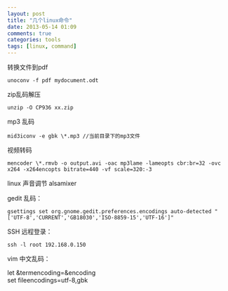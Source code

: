 ```yaml
---
layout: post
title: "几个linux命令"
date: 2013-05-14 01:09
comments: true
categories: tools
tags: [linux, command]
---
```


转换文件到pdf 

	unoconv -f pdf mydocument.odt

zip乱码解压 

	unzip -O CP936 xx.zip

mp3 乱码 

	mid3iconv -e gbk \*.mp3 //当前目录下的mp3文件

视频转码 

	mencoder \*.rmvb -o output.avi -oac mp3lame -lameopts cbr:br=32 -ovc x264 -x264encopts bitrate=440 -vf scale=320:-3

linux 声音调节  alsamixer

gedit 乱码：

    gsettings set org.gnome.gedit.preferences.encodings auto-detected "['UTF-8','CURRENT','GB18030','ISO-8859-15','UTF-16']"

SSH 远程登录：

	ssh -l root 192.168.0.150

vim 中文乱码：

let &termencoding=&encoding\
set fileencodings=utf-8,gbk
